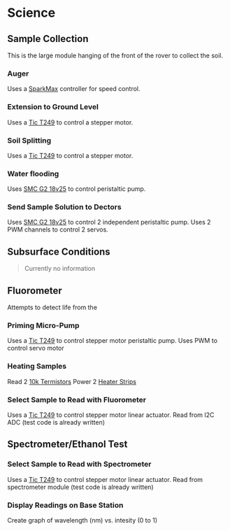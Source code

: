 # Science

## Sample Collection

This is the large module hanging of the front of the rover to collect the soil.

### Auger

Uses a [SparkMax](https://www.revrobotics.com/rev-11-2158/) controller for speed control.

### Extension to Ground Level

Uses a [Tic T249](https://www.pololu.com/product/3138/resources) to control a stepper motor.

### Soil Splitting

Uses a [Tic T249](https://www.pololu.com/product/3138/resources) to control a stepper motor.

### Water flooding

Uses [SMC G2 18v25](https://www.pololu.com/product/1366) to control peristaltic pump.

### Send Sample Solution to Dectors

Uses [SMC G2 18v25](https://www.pololu.com/product/1366) to control 2 independent peristaltic pump.
Uses 2 PWM channels to control 2 servos.

## Subsurface Conditions

> Currently no information

## Fluorometer

Attempts to detect life from the

### Priming Micro-Pump

Uses a [Tic T249](https://www.pololu.com/product/3138/resources) to control stepper motor peristaltic pump.
Uses PWM to control servo motor

### Heating Samples

Read 2 [10k Termistors](https://www.digikey.com/en/products/detail/tewa-sensors-llc/TT6-10KC8-9-25/10264795?utm_adgroup=&utm_source=google&utm_medium=cpc&utm_campaign=PMax%20Shopping_Product_High%20ROAS%20Categories&utm_term=&utm_content=&utm_id=go_cmp-20222717502_adg-_ad-__dev-c_ext-_prd-10264795_sig-Cj0KCQjw9Km3BhDjARIsAGUb4nzYKdWEd4HnxEjrfXoDowEsBvi6U8k_2F0oMVRyM61vd6S9V9jipWAaAnHbEALw_wcB&gad_source=1&gclid=Cj0KCQjw9Km3BhDjARIsAGUb4nzYKdWEd4HnxEjrfXoDowEsBvi6U8k_2F0oMVRyM61vd6S9V9jipWAaAnHbEALw_wcB)
Power 2 [Heater Strips](https://www.amazon.com/10mmx93mm-Adhesive-Heating-Elements-Polyimide/dp/B0CDL81T1T/ref=sr_1_17?crid=1FT245JF9GWXQ&keywords=heat+strips&qid=1706575100&sprefix=heat+strips%2Caps%2C123&sr=8-17)

### Select Sample to Read with Fluorometer

Uses a [Tic T249](https://www.pololu.com/product/3138/resources) to control stepper motor linear actuator.
Read from I2C ADC (test code is already written)

## Spectrometer/Ethanol Test

### Select Sample to Read with Spectrometer

Uses a [Tic T249](https://www.pololu.com/product/3138/resources) to control stepper motor linear actuator.
Read from spectrometer module (test code is already written)

### Display Readings on Base Station

Create graph of wavelength (nm) vs. intesity (0 to 1)
